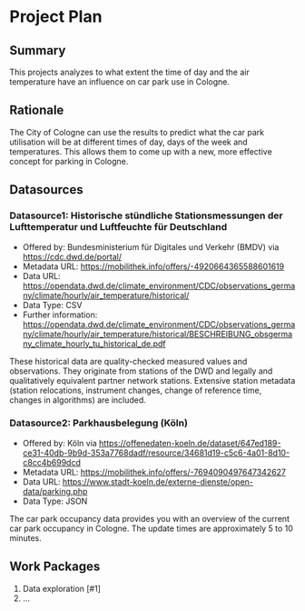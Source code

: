 # Project Plan

## Summary

This projects analyzes to what extent the time of day and the air temperature have an influence on car park use in Cologne.

## Rationale

The City of Cologne can use the results to predict what the car park utilisation will be at different times of day, days of the week and temperatures. This allows them to come up with a new, more effective concept for parking in Cologne.

## Datasources

### Datasource1: Historische stündliche Stationsmessungen der Lufttemperatur und Luftfeuchte für Deutschland
* Offered by: Bundesministerium für Digitales und Verkehr (BMDV) via https://cdc.dwd.de/portal/
* Metadata URL: https://mobilithek.info/offers/-4920664365588601619
* Data URL: https://opendata.dwd.de/climate_environment/CDC/observations_germany/climate/hourly/air_temperature/historical/
* Data Type: CSV
* Further information: https://opendata.dwd.de/climate_environment/CDC/observations_germany/climate/hourly/air_temperature/historical/BESCHREIBUNG_obsgermany_climate_hourly_tu_historical_de.pdf

These historical data are quality-checked measured values and observations. They originate from stations of the DWD and legally and qualitatively equivalent partner network stations. Extensive station metadata (station relocations, instrument changes, change of reference time, changes in algorithms) are included.


### Datasource2: Parkhausbelegung (Köln)
* Offered by: Köln via https://offenedaten-koeln.de/dataset/647ed189-ce31-40db-9b9d-353a7768dadf/resource/34681d19-c5c6-4a01-8d10-c8cc4b699dcd
* Metadata URL: https://mobilithek.info/offers/-7694090497647342627
* Data URL: https://www.stadt-koeln.de/externe-dienste/open-data/parking.php
* Data Type: JSON

The car park occupancy data provides you with an overview of the current car park occupancy in Cologne. The update times are approximately 5 to 10 minutes.

## Work Packages

1. Data exploration [#1]
2. ...

